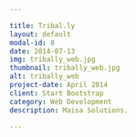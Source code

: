 ```yaml
---

title: Tribal.ly
layout: default
modal-id: 8
date: 2014-07-13
img: tribally_web.jpg
thumbnail: tribally_web.jpg
alt: tribally_web
project-date: April 2014
client: Start Bootstrap
category: Web Development
description: Maisa Solutions.

---
```

